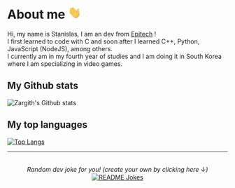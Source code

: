 # About me <img src="https://github.com/Zargith/Zargith/blob/master/Gifs/Hi.gif" width="30px">

Hi, my name is Stanislas, I am an dev from [Epitech](https://www.epitech.eu/) !  
I first learned to code with C and soon after I learned C++, Python, JavaScript (NodeJS), among others.  
I currently am in my fourth year of studies and I am doing it in South Korea where I am specializing in video games.
</br>

## My Github stats
![Zargith's Github stats](https://github-readme-stats.vercel.app/api?username=Zargith&include_all_commits=true&count_private=true&show_icons=true&theme=radical)

## My top languages
[![Top Langs](https://github-readme-stats.vercel.app/api/top-langs/?username=Zargith&layout=compact&theme=radical)](https://github.com/anuraghazra/github-readme-stats)

---
</br>
<div align="center">
<i> Random dev joke for you! (create your own by clicking here ↓) </i><br>
<a href="https://readme-jokes.vercel.app"><img align="center" src="https://readme-jokes.vercel.app/api?bgColor=%23073b4c&textColor=%2306d6a0&aColor=%2306d6a0&borderColor=%2306d6a0" alt="README Jokes"></a>
</div>

<!--
**Zargith/Zargith** is a ✨ _special_ ✨ repository because its `README.md` (this file) appears on your GitHub profile.

Here are some ideas to get you started:

- 🔭 I’m currently working on ...
- 🌱 I’m currently learning ...
- 👯 I’m looking to collaborate on ...
- 🤔 I’m looking for help with ...
- 💬 Ask me about ...
- 📫 How to reach me: ...
- 😄 Pronouns: ...
- ⚡ Fun fact: ...
-->
